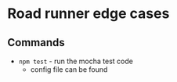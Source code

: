 # Road runner edge cases

## Commands

- `npm test` - run the mocha test code
    - config file can be found 
